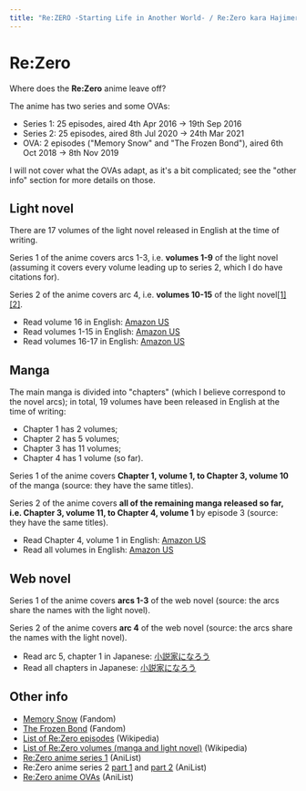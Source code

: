 ```yaml
---
title: "Re:ZERO -Starting Life in Another World- / Re:Zero kara Hajimeru Isekai Seikatsu"
---
```


# Re:Zero

Where does the **Re:Zero** anime leave off?

The anime has two series and some OVAs:

* Series 1: 25 episodes, aired 4th Apr 2016 -> 19th Sep 2016
* Series 2: 25 episodes, aired 8th Jul 2020 -> 24th Mar 2021
* OVA: 2 episodes ("Memory Snow" and "The Frozen Bond"), aired 6th Oct 2018 -> 8th Nov 2019

I will not cover what the OVAs adapt, as it's a bit complicated; see the "other info" section for more details on those.

## Light novel

There are 17 volumes of the light novel released in English at the time of writing.

Series 1 of the anime covers arcs 1-3, i.e. **volumes 1-9** of the light novel (assuming it covers every volume leading up to series 2, which I do have citations for).

Series 2 of the anime covers arc 4, i.e. **volumes 10-15** of the light novel[[1]](https://rezero.fandom.com/wiki/Arc_4?commentId=4400000000000028240&replyId=4400000000000079916)[[2]](https://rezero.fandom.com/f/p/4400000000000037089/r/4400000000000131422).

* Read volume 16 in English: [Amazon US](https://www.amazon.com/gp/product/B08XQ7DRGR)
* Read volumes 1-15 in English: [Amazon US](https://www.amazon.com/dp/B084YX78DJ)
* Read volumes 16-17 in English: [Amazon US](https://www.amazon.com/dp/B094NN486N)

## Manga

The main manga is divided into "chapters" (which I believe correspond to the novel arcs); in total, 19 volumes have been released in English at the time of writing:

* Chapter 1 has 2 volumes;
* Chapter 2 has 5 volumes;
* Chapter 3 has 11 volumes;
* Chapter 4 has 1 volume (so far).

Series 1 of the anime covers **Chapter 1, volume 1, to Chapter 3, volume 10** of the manga (source: they have the same titles).

Series 2 of the anime covers **all of the remaining manga released so far, i.e. Chapter 3, volume 11, to Chapter 4, volume 1** by episode 3 (source: they have the same titles).

* Read Chapter 4, volume 1 in English: [Amazon US](https://www.amazon.com/gp/product/B08FF7N4CT)
* Read all volumes in English: [Amazon US](https://www.amazon.com/dp/B07JKPPSBN)

## Web novel

Series 1 of the anime covers **arcs 1-3** of the web novel (source: the arcs share the names with the light novel).

Series 2 of the anime covers **arc 4** of the web novel (source: the arcs share the names with the light novel).

* Read arc 5, chapter 1 in Japanese: [小説家になろう](https://ncode.syosetu.com/n2267be/318/)
* Read all chapters in Japanese: [小説家になろう](https://ncode.syosetu.com/n2267be/)

## Other info

* [Memory Snow](https://rezero.fandom.com/wiki/Re:Zero_OVA#Adaptation) (Fandom)
* [The Frozen Bond](https://rezero.fandom.com/wiki/Re:Zero_OVA_2) (Fandom)
* [List of Re:Zero episodes](https://en.wikipedia.org/wiki/List_of_Re:Zero_%E2%88%92_Starting_Life_in_Another_World_episodes) (Wikipedia)
* [List of Re:Zero volumes (manga and light novel)](https://en.wikipedia.org/wiki/List_of_Re:Zero_%E2%88%92_Starting_Life_in_Another_World_volumes) (Wikipedia)
* [Re:Zero anime series 1](https://anilist.co/anime/21355/ReZero-kara-Hajimeru-Isekai-Seikatsu/) (AniList)
* Re:Zero anime series 2 [part 1](https://anilist.co/anime/108632/ReZero-kara-Hajimeru-Isekai-Seikatsu-2nd-Season/) and [part 2](https://anilist.co/anime/119661/ReZero-kara-Hajimeru-Isekai-Seikatsu-2nd-Season-Part-2/) (AniList)
* [Re:Zero anime OVAs](https://anilist.co/anime/100049/ReZero-kara-Hajimeru-Isekai-Seikatsu-OVA/) (AniList)
